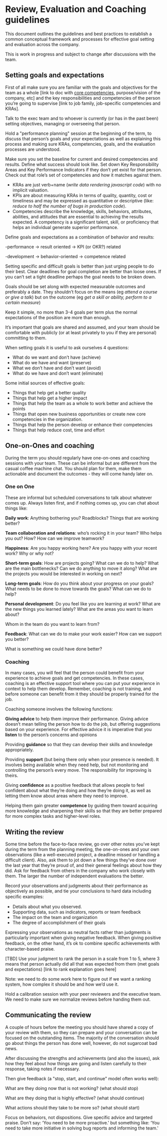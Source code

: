 # Review, Evaluation and Coaching guidelines

This document outlines the guidelines and best practices to establish a common conceptual framework and processes for effective goal setting and evaluation across the company.

This is work in progress and subject to change after discussions with the team.

## Setting goals and expectations

First of all make sure you are familiar with the goals and objectives for the team as a whole \[link to doc with [core competencies](https://docs.google.com/document/d/1ng6H8mzKMt98nUkeJofLgemHIoW2o2xPqZKaKq1Tz1Q/edit), purpose/vision of the company, etc\] and the key responsibilities and competencies of the person you’re going to supervise \[link to job family, job-specific competencies and KRAs\].

Talk to the exec team and to whoever is currently \(or has in the past been\) setting objectives, managing or overseeing that person.

Hold a "performance planning" session at the beginning of the term, to discuss that person’s goals and your expectations as well as explaining this process and making sure KRAs, competencies, goals, and the evaluation processes are understood.

Make sure you set the baseline for current and desired competencies and results. Define what success should look like. Set down Key Responsibility Areas and Key Performance Indicators if they don’t yet exist for that person. Check out that role’s set of competencies and how it matches against them.

* KRAs are just verb+name \(_write data rendering javascript code_\) with no implicit valuation.
* KPIs are about measuring KRAs in terms of quality, quantity, cost or timeliness and may be expressed as quantitative or descriptive \(like: _reduce to half the number of bugs in production code_\).
* Competencies describe the knowledge, skills, behaviors, attributes, abilities, and attitudes that are essential to achieving the results expected. A competency is a significant talent, skill, or proficiency that helps an individual generate superior performance.

Define goals and expectations as a combination of behavior and results:

-performance → result oriented → KPI \(or OKR?\) related

-development → behavior-oriented → competence related

Setting specific and difficult goals is better than just urging people to do their best. Clear deadlines for goal completion are better than loose ones. If you can’t set a tight deadline perhaps the goal needs to be broken down.

Goals should be set along with expected measurable outcomes and preferably a date. They shouldn’t focus on the means \(eg _attend a course or give a talk_\) but on the outcome \(eg _get a skill or ability, perform to a certain measure_\)

Keep it simple, no more than 3-4 goals per term plus the normal expectations of the position are more than enough.

It’s important that goals are shared and assumed, and your team should be comfortable with publicly \(or at least privately to you if they are personal\) committing to them.

When setting goals it is useful to ask ourselves 4 questions:

* What do we want and don’t have \(achieve\)
* What do we have and want \(preserve\)
* What we don’t have and don’t want \(avoid\)
* What do we have and don’t want \(eliminate\)

Some initial sources of effective goals:

* Things that help get a better quality
* Things that help get a higher impact
* Things that help the team as a whole to work better and achieve the points
* Things that open new business opportunities or create new core competencies in the organization.
* Things that help the person develop or enhance their competencies
* Things that help reduce cost, time and effort

## One-on-Ones and coaching

During the term you should regularly have one-on-ones and coaching sessions with your team. These can be informal but are different from the casual coffee machine chat. You should plan for them, make them actionable and document the outcomes - they will come handy later on.

### One on One

These are informal but scheduled conversations to talk about whatever comes up. Always listen first, and if nothing comes up, you can chat about things like:

**Daily work**: Anything bothering you? Roadblocks? Things that are working better?

**Team collaboration and relations**: who’s rocking it in your team? Who helps you out? How? How can we improve teamwork?

**Happiness**: Are you happy working here? Are you happy with your recent work? Why or why not?

**Short-term goals**: How are projects going? What can we do to help? What are the main bottlenecks? Can we do anything to move it along? What are the projects you would be interested in working on next?

**Long-term goals**: How do you think about your progress on your goals? What needs to be done to move towards the goals? What can we do to help?

**Personal development**: Do you feel like you are learning at work? What are the new things you learned lately? What are the areas you want to learn about?

Whom in the team do you want to learn from?

**Feedback**: What can we do to make your work easier? How can we support you better?

What is something we could have done better?

### Coaching

In many cases, you will feel that the person could benefit from your experience to achieve goals and get competencies. In these cases, coaching is an effective support tool where you can put your experience in context to help them develop. Remember, coaching is not training, and before someone can benefit from it they should be properly trained for the job.

Coaching someone involves the following functions:

**Giving advice** to help them improve their performance. Giving advice doesn’t mean telling the person how to do the job, but offering suggestions based on your experience. For effective advice it is imperative that you **listen** to the person’s concerns and opinions

Providing **guidance** so that they can develop their skills and knowledge appropriately.

Providing **support** \(but being there only when your presence is needed\). It involves being available when they need help, but not monitoring and controlling the person’s every move. The responsibility for improving is theirs.

Giving **confidence** as a positive feedback that allows people to feel confident about what they’re doing and how they’re doing it, as well as letting them know about areas where they need to improve.

Helping them gain greater **competence** by guiding them toward acquiring more knowledge and sharpening their skills so that they are better prepared for more complex tasks and higher-level roles.

## Writing the review

Some time before the face-to-face review, go over other notes you’ve kept during the term from the planning meeting, the one-on-ones and your own observations \(like a well-executed project, a deadline missed or handling a difficult client\). Also, ask them to jot down a few things they’ve done over the last year that they’re proud of, and their general feelings about how they did. Ask for feedback from others in the company who work closely with them. The larger the number of independent evaluations the better.

Record your observations and judgments about their performance as objectively as possible, and tie your conclusions to hard data including speciﬁc examples:

* Details about what you observed.
* Supporting data, such as indicators, reports or team feedback
* The impact on the team and organization
* The degree of accomplishment of their goals

Expressing your observations as neutral facts rather than judgments is particularly important when giving negative feedback. When giving positive feedback, on the other hand, it’s ok to combine speciﬁc achievements with character-based praise.

\[TBD\] Use your judgment to rank the person in a scale from 1 to 5, where 3 means that person actually did all that was expected from them \(met goals and expectations\) \[link to rank explanation goes here\]

Note: we need to do some work here to figure out if we want a ranking system, how complex it should be and how we’d use it.

Hold a calibration session with your peer reviewers and the executive team. We need to make sure we normalize reviews before handing them out.

## Communicating the review

A couple of hours before the meeting you should have shared a copy of your review with them, so they can prepare and your conversation can be focused on the outstanding items. The majority of the conversation should go about things the person has done well, however, do not sugarcoat bad news.

After discussing the strengths and achievements \(and also the issues\), ask how they feel about how things are going and listen carefully to their response, taking notes if necessary.

Then give feedback \(a "stop, start, and continue" model often works well\):

What are they doing now that is not working? \(what should stop\)

What are they doing that is highly effective? \(what should continue\)

What actions should they take to be more so? \(what should start\)

Focus on behaviors, not dispositions. Give specific advice and targeted praise. Don’t say: ‘You need to be more proactive.’ but something like: ‘You need to take more initiative in solving bug reports and informing the team.'

